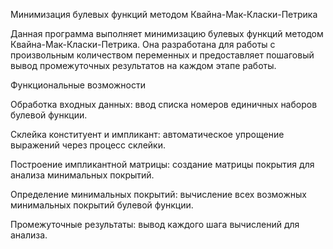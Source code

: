 Минимизация булевых функций методом Квайна-Мак-Класки-Петрика

Данная программа выполняет минимизацию булевых функций методом Квайна-Мак-Класки-Петрика. Она разработана для работы с произвольным количеством переменных и предоставляет пошаговый вывод промежуточных результатов на каждом этапе работы.

Функциональные возможности

Обработка входных данных: ввод списка номеров единичных наборов булевой функции.

Склейка конституент и импликант: автоматическое упрощение выражений через процесс склейки.

Построение импликантной матрицы: создание матрицы покрытия для анализа минимальных покрытий.

Определение минимальных покрытий: вычисление всех возможных минимальных покрытий булевой функции.

Промежуточные результаты: вывод каждого шага вычислений для анализа.
